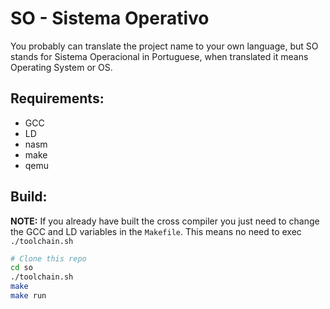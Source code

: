 # SO - Sistema Operativo

You probably can translate the project name to your own language, but SO stands for Sistema Operacional in Portuguese, when translated it means Operating System or OS.

## Requirements:

- GCC
- LD
- nasm
- make
- qemu

## Build:

**NOTE:** If you already have built the cross compiler you just need to change the GCC and LD variables in the `Makefile`. This means no need to exec `./toolchain.sh`

```bash
# Clone this repo
cd so
./toolchain.sh
make
make run
```